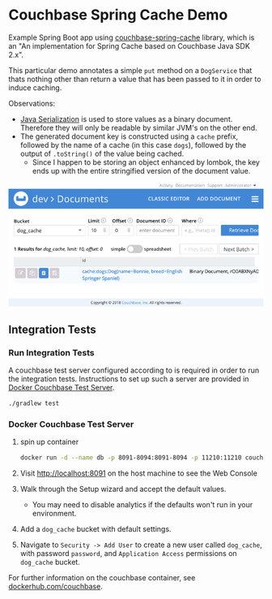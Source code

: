 # Couchbase Spring Cache Demo

Example Spring Boot app using [couchbase-spring-cache] library, which is an "An implementation for Spring Cache based on Couchbase Java SDK 2.x".

This particular demo annotates a simple `put` method on a `DogService` that thats nothing other than return a value that has been passed to it in order to induce caching.

Observations:

- [Java Serialization] is used to store values as a binary document. Therefore they will only be readable by similar JVM's on the other end.
- The generated document key is constructed using a `cache` prefix, followed by the name of a cache (in this case `dogs`), followed by the output of `.toString()` of the value being cached.
  - Since I happen to be storing an object enhanced by lombok, the key ends up with the entire stringified version of the document value.

![screenshot](screenshot.png)

## Integration Tests

### Run Integration Tests

A couchbase test server configured according to is required in order to run the integration tests. Instructions to set up such a server are provided in [Docker Couchbase Test Server](#DockerCouchbaseTestServer).

```bash
./gradlew test
```

### Docker Couchbase Test Server

1. spin up container

    ```bash
    docker run -d --name db -p 8091-8094:8091-8094 -p 11210:11210 couchbase:6.0.0
    ```

1. Visit [http://localhost:8091](http://localhost:8091) on the host machine to see the Web Console
1. Walk through the Setup wizard and accept the default values.
   - You may need to disable analytics if the defaults won't run in your environment.
1. Add a `dog_cache` bucket with default settings.
1. Navigate to `Security -> Add User` to create a new user called `dog_cache`, with password `password`, and `Application Access` permissions on `dog_cache` bucket.

For further information on the couchbase container, see [dockerhub.com/couchbase].

[Couchbase]: https://www.couchbase.com/
[Spring Data Couchbase]: https://spring.io/projects/spring-data-couchbase
[couchbase-spring-cache]: https://github.com/couchbaselabs/couchbase-spring-cache
[Spring Cache]: https://spring.io/guides/gs/caching/
[Java Serialization]: https://docs.oracle.com/javase/7/docs/api/java/io/Serializable.html
[dockerhub.com/couchbase]: https://hub.docker.com/_/couchbase